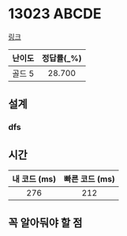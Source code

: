 # 13023 ABCDE

[링크](https://www.acmicpc.net/problem/13023)

|  난이도  | 정답률(\_%) |
|:-----:|:--------:|
| 골드 5  |  28.700  |

## 설계

### dfs


## 시간

| 내 코드 (ms) | 빠른 코드 (ms) |
|:---------:|:----------:|
|    276    |      212      |

## 꼭 알아둬야 할 점
